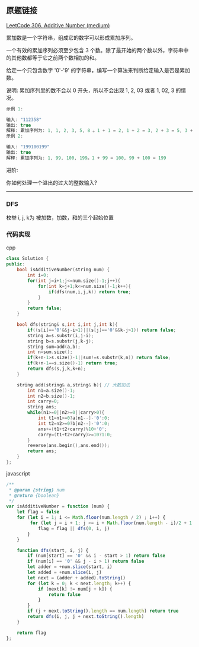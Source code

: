 ## 原题链接

[LeetCode 306. Additive Number (medium)](https://leetcode-cn.com/problems/additive-number/)

累加数是一个字符串，组成它的数字可以形成累加序列。

一个有效的累加序列必须至少包含 3 个数。除了最开始的两个数以外，字符串中的其他数都等于它之前两个数相加的和。

给定一个只包含数字 '0'-'9' 的字符串，编写一个算法来判断给定输入是否是累加数。

说明: 累加序列里的数不会以 0 开头，所以不会出现 1, 2, 03 或者 1, 02, 3 的情况。

```cpp
示例 1:

输入: "112358"
输出: true 
解释: 累加序列为: 1, 1, 2, 3, 5, 8 。1 + 1 = 2, 1 + 2 = 3, 2 + 3 = 5, 3 + 5 = 8
示例 2:

输入: "199100199"
输出: true 
解释: 累加序列为: 1, 99, 100, 199。1 + 99 = 100, 99 + 100 = 199
```

进阶:

你如何处理一个溢出的过大的整数输入?

----

### DFS

枚举 i, j, k为 被加数，加数，和的三个起始位置

### 代码实现

cpp

```cpp
class Solution {
public:
    bool isAdditiveNumber(string num) {
        int i=0;
        for(int j=i+1;j<=num.size()-1;j++){
            for(int k=j+1;k<=num.size()-1;k++){
                if(dfs(num,i,j,k)) return true;
            }
        }
        return false;
    }

    bool dfs(string& s,int i,int j,int k){
        if((s[i]=='0'&&j-i>1)||(s[j]=='0'&&k-j>1)) return false;
        string a=s.substr(i,j-i);
        string b=s.substr(j,k-j);
        string sum=add(a,b);
        int n=sum.size();
        if(k+n-1>s.size()-1||sum!=s.substr(k,n)) return false;
        if(k+n-1==s.size()-1) return true;
        return dfs(s,j,k,k+n);    
    }

    string add(string& a,string& b){ // 大数加法
        int n1=a.size()-1;
        int n2=b.size()-1;
        int carry=0;
        string ans;
        while(n1>=0||n2>=0||carry>0){
            int t1=n1>=0?a[n1--]-'0':0;
            int t2=n2>=0?b[n2--]-'0':0;
            ans+=(t1+t2+carry)%10+'0';
            carry=(t1+t2+carry)>=10?1:0;
        }
        reverse(ans.begin(),ans.end());
        return ans;
    }
};
```

javascript

```javascript
/**
 * @param {string} num
 * @return {boolean}
 */
var isAdditiveNumber = function (num) {
    let flag = false
    for (let i = 1; i <= Math.floor(num.length / 2) ; i++) {
         for (let j = i + 1; j <= i + Math.floor(num.length - i)/2 + 1; j++) {
            flag = flag || dfs(0, i, j)
        }
    }

    function dfs(start, i, j) {
        if (num[start] == '0' && i - start > 1) return false
        if (num[i] == '0' && j - i > 1) return false
        let adder = +num.slice(start, i)
        let added = +num.slice(i, j)
        let next = (adder + added).toString()
        for (let k = 0; k < next.length; k++) {
            if (next[k] != num[j + k]) {
                return false
            }
        }
        if (j + next.toString().length == num.length) return true
        return dfs(i, j, j + next.toString().length)
    }

    return flag
};
```


















